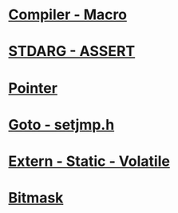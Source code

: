 # [Compiler - Macro](https://docs.google.com/presentation/d/1Rv11q6cZpD7OASmNELIFkO4uULFLZN26QRLPL_cXnsY/edit#slide=id.p)
# [STDARG - ASSERT](https://docs.google.com/presentation/d/1J_1WBhX0t90ZXbCCqV5FlcMJYp1f9qxOOjPv-7F-rsA/edit#slide=id.p)
# [Pointer](https://docs.google.com/presentation/d/1-1vL1ydB0zsysqY9YN1_aem6FCAZWJNLrBjo3ggTw9E/edit#slide=id.p)
# [Goto - setjmp.h](https://docs.google.com/presentation/d/1epwryNe1xrrjueDalGWJxwThleugfi49QbHg4tsH_o4/edit#slide=id.p)
# [Extern - Static - Volatile](https://docs.google.com/presentation/d/1qn25cKZMMsMNn__T9WJTyLGYnBzbF18PkLn3WoZ-WtM/edit#slide=id.p)
# [Bitmask](https://docs.google.com/presentation/d/1UefvipMD0YtiYfuCK7RSIYNJTY2F3C2fWZmbeqOHmyY/edit#slide=id.p)
